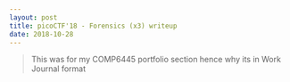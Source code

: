 ```yaml
---
layout: post
title: picoCTF'18 - Forensics (x3) writeup
date: 2018-10-28
---
```


> This was for my COMP6445 portfolio section hence why its in Work Journal format

<object data="/assets/pdf/writeup.pdf" width="100%" height="600" type="application/pdf">
